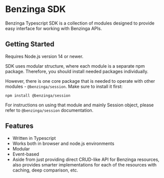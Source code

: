 # Benzinga SDK

Benzinga Typescript SDK is a collection of modules designed to provide easy interface for working with Benzinga APIs.

## Getting Started

Requires Node.js version 14 or newer.

SDK uses modular structure, where each module is a separate npm package. Therefore, you should install needed packages individually.

However, there is one core package that is needed to operate with other modules - `@benzinga/session`. Make sure to install it first:

```
npm install @benzinga/session
```

For instructions on using that module and mainly Session object, please refer to `@benzinga/session` documentation.

## Features

* Written in Typescript
* Works both in browser and node.js environments
* Modular
* Event-based
* Aside from just providing direct CRUD-like API for Benzinga resources, also provides smarter implementations for each of the resources with caching, deep comparison, etc.